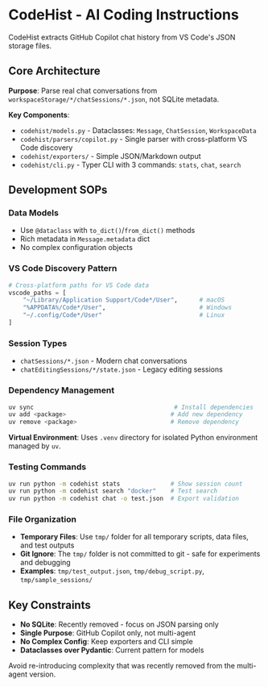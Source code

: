 # CodeHist - AI Coding Instructions

CodeHist extracts GitHub Copilot chat history from VS Code's JSON storage files.

## Core Architecture

**Purpose**: Parse real chat conversations from `workspaceStorage/*/chatSessions/*.json`, not SQLite metadata.

**Key Components**:
- `codehist/models.py` - Dataclasses: `Message`, `ChatSession`, `WorkspaceData`
- `codehist/parsers/copilot.py` - Single parser with cross-platform VS Code discovery
- `codehist/exporters/` - Simple JSON/Markdown output
- `codehist/cli.py` - Typer CLI with 3 commands: `stats`, `chat`, `search`

## Development SOPs

### Data Models
- Use `@dataclass` with `to_dict()`/`from_dict()` methods
- Rich metadata in `Message.metadata` dict
- No complex configuration objects

### VS Code Discovery Pattern
```python
# Cross-platform paths for VS Code data
vscode_paths = [
    "~/Library/Application Support/Code*/User",      # macOS
    "%APPDATA%/Code*/User",                          # Windows  
    "~/.config/Code*/User"                           # Linux
]
```

### Session Types
- `chatSessions/*.json` - Modern chat conversations
- `chatEditingSessions/*/state.json` - Legacy editing sessions

### Dependency Management
```bash
uv sync                                       # Install dependencies
uv add <package>                             # Add new dependency
uv remove <package>                          # Remove dependency
```

**Virtual Environment**: Uses `.venv` directory for isolated Python environment managed by `uv`.

### Testing Commands
```bash
uv run python -m codehist stats              # Show session count
uv run python -m codehist search "docker"    # Test search
uv run python -m codehist chat -o test.json  # Export validation
```

### File Organization
- **Temporary Files**: Use `tmp/` folder for all temporary scripts, data files, and test outputs
- **Git Ignore**: The `tmp/` folder is not committed to git - safe for experiments and debugging
- **Examples**: `tmp/test_output.json`, `tmp/debug_script.py`, `tmp/sample_sessions/`

## Key Constraints

- **No SQLite**: Recently removed - focus on JSON parsing only
- **Single Purpose**: GitHub Copilot only, not multi-agent
- **No Complex Config**: Keep exporters and CLI simple
- **Dataclasses over Pydantic**: Current pattern for models

Avoid re-introducing complexity that was recently removed from the multi-agent version.
